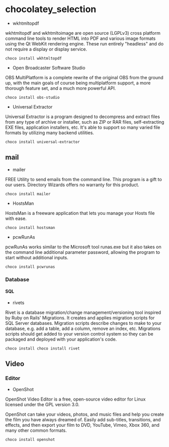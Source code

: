 # chocolatey_selection

- wkhtmltopdf

wkhtmltopdf and wkhtmltoimage are open source (LGPLv3) cross platform command line tools to render HTML into PDF and various image formats using the Qt WebKit rendering engine. These run entirely "headless" and do not require a display or display service.
```
choco install wkhtmltopdf
```
- Open Broadcaster Software Studio

OBS MultiPlatform is a complete rewrite of the original OBS from the ground up, with the main goals of course being multiplatform support, a more thorough feature set, and a much more powerful API.
```
choco install obs-studio
```
- Universal Extractor

Universal Extractor is a program designed to decompress and extract files from any type of archive or installer, such as ZIP or RAR files, self-extracting EXE files, application installers, etc. It's able to support so many varied file formats by utilizing many backend utilities.

```
choco install universal-extractor
```

## mail

- mailer

FREE Utility to send emails from the command line. This program is a gift to our users. Directory Wizards offers no warranty for this product.
```
choco install mailer
```
- HostsMan 

HostsMan is a freeware application that lets you manage your Hosts file with ease.
```
choco install hostsman
```

- pcwRunAs

pcwRunAs works similar to the Microsoft tool runas.exe but it also takes on the command line additional parameter password, allowing the program to start without additional inputs.
```
choco install pcwrunas
```
### Database

#### SQL

- rivets

Rivet is a database migration/change management/versioning tool inspired by Ruby on Rails' Migrations. It creates and applies migration scripts for SQL Server databases. Migration scripts describe changes to make to your database, e.g. add a table, add a column, remove an index, etc. Migrations scripts should get added to your version control system so they can be packaged and deployed with your application's code.

```
choco install choco install rivet
```

## Video

### Editor

- OpenShot

OpenShot Video Editor is a free, open-source video editor for Linux licensed under the GPL version 3.0.

OpenShot can take your videos, photos, and music files and help you create the film you have always dreamed of. Easily add sub-titles, transitions, and effects, and then export your film to DVD, YouTube, Vimeo, Xbox 360, and many other common formats.

```
choco install openshot
```
